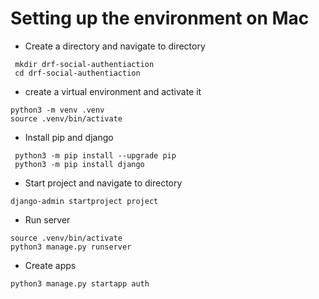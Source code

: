 # Setting up the environment on Mac
- Create a directory  and navigate to directory
```
 mkdir drf-social-authentiaction
 cd drf-social-authentiaction
```
- create a virtual environment and activate it
```
python3 -m venv .venv
source .venv/bin/activate
```
- Install pip and django
```
 python3 -m pip install --upgrade pip
 python3 -m pip install django
```
- Start project and navigate to directory
```
django-admin startproject project
```
- Run server
```
source .venv/bin/activate
python3 manage.py runserver
```
- Create apps
```
python3 manage.py startapp auth
```